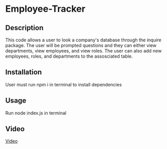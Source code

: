 # Employee-Tracker

## Description

This code allows a user to look a company's database through the inquire package. The user will be prompted questions and they can either view departments, view employees, and view roles. The user can also add new employees, roles, and departments to the assosciated table.

## Installation

User must run npm i in terminal to install dependencies

## Usage

Run node index.js in terminal

## Video

[Video](https://watch.screencastify.com/v/j2JqWmjmUzmHdgRGNTgG)
